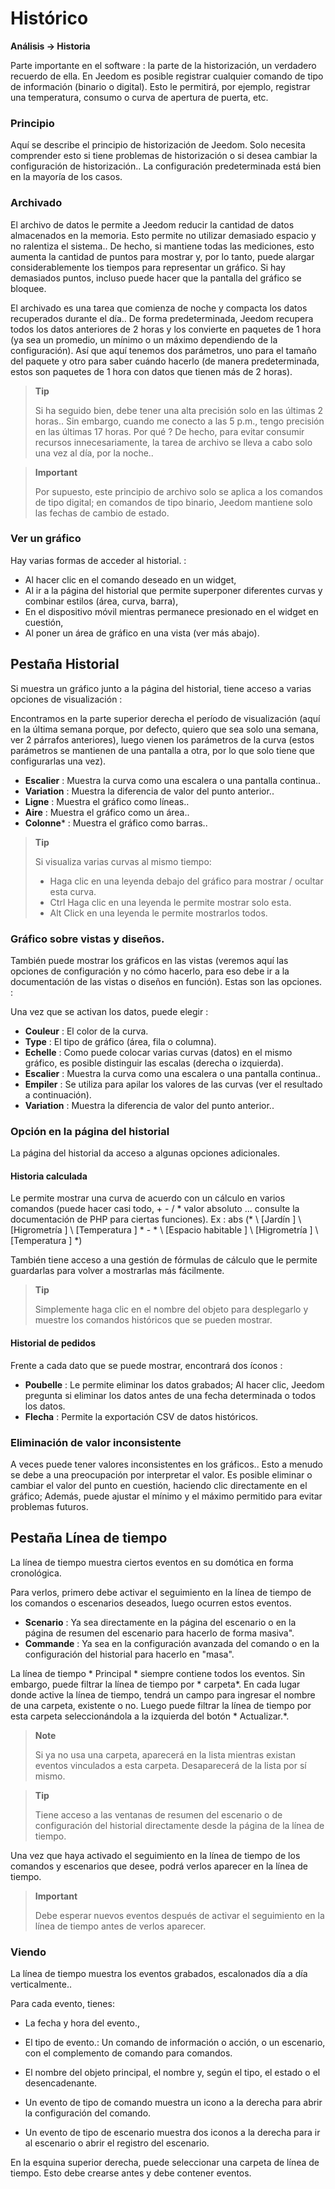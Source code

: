 # Histórico
**Análisis → Historia**

Parte importante en el software : la parte de la historización, un verdadero recuerdo de ella. En Jeedom es posible registrar cualquier comando de tipo de información (binario o digital). Esto le permitirá, por ejemplo, registrar una temperatura, consumo o curva de apertura de puerta, etc.

### Principio

Aquí se describe el principio de historización de Jeedom. Solo necesita comprender esto si tiene problemas de historización o si desea cambiar la configuración de historización.. La configuración predeterminada está bien en la mayoría de los casos.

### Archivado

El archivo de datos le permite a Jeedom reducir la cantidad de datos almacenados en la memoria. Esto permite no utilizar demasiado espacio y no ralentiza el sistema.. De hecho, si mantiene todas las mediciones, esto aumenta la cantidad de puntos para mostrar y, por lo tanto, puede alargar considerablemente los tiempos para representar un gráfico. Si hay demasiados puntos, incluso puede hacer que la pantalla del gráfico se bloquee.

El archivado es una tarea que comienza de noche y compacta los datos recuperados durante el día.. De forma predeterminada, Jeedom recupera todos los datos anteriores de 2 horas y los convierte en paquetes de 1 hora (ya sea un promedio, un mínimo o un máximo dependiendo de la configuración). Así que aquí tenemos dos parámetros, uno para el tamaño del paquete y otro para saber cuándo hacerlo (de manera predeterminada, estos son paquetes de 1 hora con datos que tienen más de 2 horas).

> **Tip**
>
> Si ha seguido bien, debe tener una alta precisión solo en las últimas 2 horas.. Sin embargo, cuando me conecto a las 5 p.m., tengo precisión en las últimas 17 horas. Por qué ? De hecho, para evitar consumir recursos innecesariamente, la tarea de archivo se lleva a cabo solo una vez al día, por la noche..

> **Important**
>
> Por supuesto, este principio de archivo solo se aplica a los comandos de tipo digital; en comandos de tipo binario, Jeedom mantiene solo las fechas de cambio de estado.

### Ver un gráfico

Hay varias formas de acceder al historial. :

- Al hacer clic en el comando deseado en un widget,
- Al ir a la página del historial que permite superponer diferentes curvas y combinar estilos (área, curva, barra),
- En el dispositivo móvil mientras permanece presionado en el widget en cuestión,
- Al poner un área de gráfico en una vista (ver más abajo).

## Pestaña Historial

Si muestra un gráfico junto a la página del historial, tiene acceso a varias opciones de visualización :

Encontramos en la parte superior derecha el período de visualización (aquí en la última semana porque, por defecto, quiero que sea solo una semana, ver 2 párrafos anteriores), luego vienen los parámetros de la curva (estos parámetros se mantienen de una pantalla a otra, por lo que solo tiene que configurarlas una vez).

- **Escalier** : Muestra la curva como una escalera o una pantalla continua..
- **Variation** : Muestra la diferencia de valor del punto anterior..
- **Ligne** : Muestra el gráfico como líneas..
- **Aire** : Muestra el gráfico como un área..
- **Colonne**\* : Muestra el gráfico como barras..

> **Tip**
>
> Si visualiza varias curvas al mismo tiempo:
> - Haga clic en una leyenda debajo del gráfico para mostrar / ocultar esta curva.
> - Ctrl Haga clic en una leyenda le permite mostrar solo esta.
> - Alt Click en una leyenda le permite mostrarlos todos.


### Gráfico sobre vistas y diseños.

También puede mostrar los gráficos en las vistas (veremos aquí las opciones de configuración y no cómo hacerlo, para eso debe ir a la documentación de las vistas o diseños en función). Estas son las opciones. :

Una vez que se activan los datos, puede elegir :
- **Couleur** : El color de la curva.
- **Type** : El tipo de gráfico (área, fila o columna).
- **Echelle** : Como puede colocar varias curvas (datos) en el mismo gráfico, es posible distinguir las escalas (derecha o izquierda).
- **Escalier** : Muestra la curva como una escalera o una pantalla continua..
- **Empiler** : Se utiliza para apilar los valores de las curvas (ver el resultado a continuación).
- **Variation** : Muestra la diferencia de valor del punto anterior..

### Opción en la página del historial

La página del historial da acceso a algunas opciones adicionales.

#### Historia calculada

Le permite mostrar una curva de acuerdo con un cálculo en varios comandos (puede hacer casi todo, + - / \* valor absoluto ... consulte la documentación de PHP para ciertas funciones).
Ex :
abs (* \ [Jardín \] \ [Higrometría \] \ [Temperatura \] * - * \ [Espacio habitable \] \ [Higrometría \] \ [Temperatura \] *)

También tiene acceso a una gestión de fórmulas de cálculo que le permite guardarlas para volver a mostrarlas más fácilmente.

> **Tip**
>
> Simplemente haga clic en el nombre del objeto para desplegarlo y muestre los comandos históricos que se pueden mostrar.

#### Historial de pedidos

Frente a cada dato que se puede mostrar, encontrará dos íconos :

- **Poubelle** : Le permite eliminar los datos grabados; Al hacer clic, Jeedom pregunta si eliminar los datos antes de una fecha determinada o todos los datos.
- **Flecha** : Permite la exportación CSV de datos históricos.

### Eliminación de valor inconsistente

A veces puede tener valores inconsistentes en los gráficos.. Esto a menudo se debe a una preocupación por interpretar el valor. Es posible eliminar o cambiar el valor del punto en cuestión, haciendo clic directamente en el gráfico; Además, puede ajustar el mínimo y el máximo permitido para evitar problemas futuros.

## Pestaña Línea de tiempo

La línea de tiempo muestra ciertos eventos en su domótica en forma cronológica.

Para verlos, primero debe activar el seguimiento en la línea de tiempo de los comandos o escenarios deseados, luego ocurren estos eventos.

- **Scenario** : Ya sea directamente en la página del escenario o en la página de resumen del escenario para hacerlo de forma masiva".
- **Commande** : Ya sea en la configuración avanzada del comando o en la configuración del historial para hacerlo en "masa".

La línea de tiempo * Principal * siempre contiene todos los eventos. Sin embargo, puede filtrar la línea de tiempo por * carpeta*. En cada lugar donde active la línea de tiempo, tendrá un campo para ingresar el nombre de una carpeta, existente o no.
Luego puede filtrar la línea de tiempo por esta carpeta seleccionándola a la izquierda del botón * Actualizar.*.

> **Note**
>
> Si ya no usa una carpeta, aparecerá en la lista mientras existan eventos vinculados a esta carpeta. Desaparecerá de la lista por sí mismo.

> **Tip**
>
> Tiene acceso a las ventanas de resumen del escenario o de configuración del historial directamente desde la página de la línea de tiempo.

Una vez que haya activado el seguimiento en la línea de tiempo de los comandos y escenarios que desee, podrá verlos aparecer en la línea de tiempo.

> **Important**
>
> Debe esperar nuevos eventos después de activar el seguimiento en la línea de tiempo antes de verlos aparecer.

### Viendo

La línea de tiempo muestra los eventos grabados, escalonados día a día verticalmente..

Para cada evento, tienes:

- La fecha y hora del evento.,
- El tipo de evento.: Un comando de información o acción, o un escenario, con el complemento de comando para comandos.
- El nombre del objeto principal, el nombre y, según el tipo, el estado o el desencadenante.

- Un evento de tipo de comando muestra un icono a la derecha para abrir la configuración del comando.
- Un evento de tipo de escenario muestra dos iconos a la derecha para ir al escenario o abrir el registro del escenario.

En la esquina superior derecha, puede seleccionar una carpeta de línea de tiempo. Esto debe crearse antes y debe contener eventos.